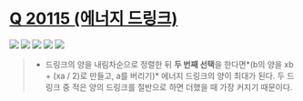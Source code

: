 # [Q 20115 (에너지 드링크)](https://www.acmicpc.net/problem/20115)

<img src="https://img.shields.io/badge/Level-Silver 3-lightgrey"> <img src="https://img.shields.io/badge/Memory-1776%20KB-blue"> <img src="https://img.shields.io/badge/Time-36%20ms-brightgreen"> <img src="https://img.shields.io/badge/Length-467%20B-red"> <img src="https://img.shields.io/badge/Language-C-blueviolet">



> - 드링크의 양을 내림차순으로 정렬한 뒤 **두 번째 선택**을 한다면*(b의 양을 xb + (xa / 2)로 만들고, a를 버리기)* 에너지 드링크의 양이 최대가 된다. 두 드링크 중 적은 양의 드링크를 절반으로 하면 더했을 때 가장 커지기 때문이다.

